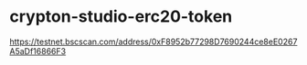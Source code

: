 # crypton-studio-erc20-token

https://testnet.bscscan.com/address/0xF8952b77298D7690244ce8eE0267A5aDf16866F3
